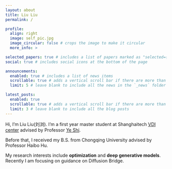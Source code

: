 ```yaml
---
layout: about
title: Liu Liu
permalink: /

profile:
  align: right
  image: self_pic.jpg
  image_circular: false # crops the image to make it circular
  more_info: >

selected_papers: true # includes a list of papers marked as "selected={true}"
social: true # includes social icons at the bottom of the page

announcements:
  enabled: true # includes a list of news items
  scrollable: true # adds a vertical scroll bar if there are more than 3 news items
  limit: 5 # leave blank to include all the news in the `_news` folder

latest_posts:
  enabled: true
  scrollable: true # adds a vertical scroll bar if there are more than 3 new posts items
  limit: 3 # leave blank to include all the blog posts
---
```


Hi, I’m Liu Liu(刘浏). I’m a first year master student at Shanghaitech [VDI center](https://vdi.sist.shanghaitech.edu.cn/) advised by Professor [Ye Shi](https://shiye21.github.io/).

Before that, I received my B.S. from Chongqing University advised by Professor Haibo Hu.

My research interests include **optimization** and **deep generative models**. Recently I am focusing on guidance on Diffusion Bridge.


